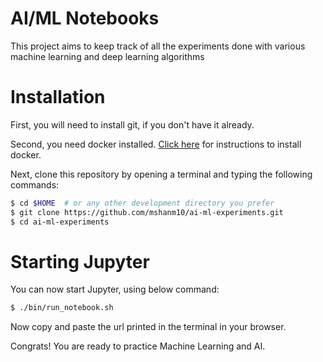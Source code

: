 # AI/ML Notebooks
This project aims to keep track of all the experiments 
done with various machine learning and deep learning 
algorithms

# Installation
First, you will need to install git, if you don't have it already.

Second, you need docker installed. 
[Click here](https://docs.docker.com/install/) for instructions to install 
docker. 

Next, clone this repository by opening a terminal and typing the following commands:

```bash
$ cd $HOME  # or any other development directory you prefer
$ git clone https://github.com/mshanm10/ai-ml-experiments.git
$ cd ai-ml-experiments
```

# Starting Jupyter
You can now start Jupyter, using below command:

```bash
$ ./bin/run_notebook.sh
```

Now copy and paste the url printed in the terminal in your browser.

Congrats! You are ready to practice Machine Learning and AI.




